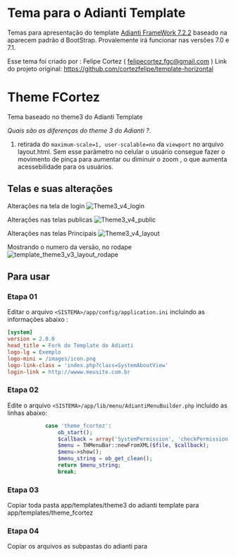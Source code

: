 # Tema para o Adianti Template

Temas para apresentação do template [Adianti FrameWork 7.2.2](https://www.adianti.com.br/) baseado na aparecem padrão d BootStrap. Provalemente irá funcionar nas versões 7.0 e 7.1.

Esse tema foi criado por : Felipe Cortez ( felipecortez.fgc@gmail.com )
Link do projeto original: https://github.com/cortezfelipe/template-horizontal


# Theme FCortez
Tema baseado no theme3 do Adianti Template

*Quais são as diferenças do theme 3 do Adianti ?*.
1. retirada do `maximum-scale=1, user-scalable=no` da `viewport` no arquivo layout.html. Sem esse parâmetro no celular o usuário consegue fazer o movimento de pinça para aumentar ou diminuir o zoom , o que aumenta acessebilidade para os usuários.


## Telas e suas alterações
Alterações na tela de login
![Theme3_v4_login](../img/template_theme3_v3_login.png)

Alterações nas telas publicas
![Theme3_v4_public](../img/template_theme3_v3_public.png)

Alterações nas telas Principais
![Theme3_v4_layout](../img/template_theme3_v3_layout.png)

Mostrando o numero da versão, no rodape
![template_theme3_v3_layout_rodape](../img/template_theme3_v3_layout_rodape.png)



## Para usar 

### Etapa 01 
Editar o arquivo `<SISTEMA>/app/config/application.ini` incluindo as informações abaixo : 

```ini
[system]
version = 2.0.0
head_title = Fork do Template do Adianti
logo-lg = Exemplo
logo-mini = /images/icon.png
logo-link-class = 'index.php?class=SystemAboutView'
login-link = http://wwww.meusite.com.br
```

### Etapa 02
Edite o arquivo `<SISTEMA>/app/lib/menu/AdiantiMenuBuilder.php` incluido as linhas abaixo:
```php
            case 'theme_fcortez':
                ob_start();
                $callback = array('SystemPermission', 'checkPermission');
                $menu = THMenuBar::newFromXML($file, $callback);
                $menu->show();
                $menu_string = ob_get_clean();
                return $menu_string;
                break;
```

### Etapa 03
Copiar toda pasta app/templates/theme3 do adianti template para app/templates/theme_fcortez

### Etapa 04

Copiar os arquivos as subpastas do adianti para
